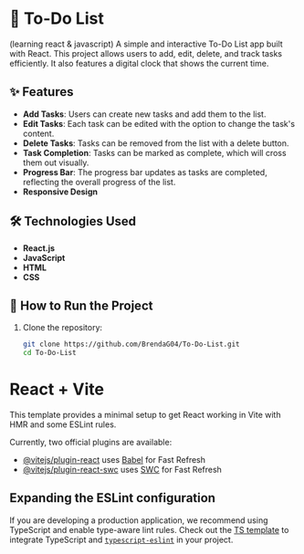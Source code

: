 # 📌 To-Do List  
(learning react & javascript)
A simple and interactive To-Do List app built with React. This project allows users to add, edit, delete, and track tasks efficiently. It also features a digital clock that shows the current time. 

## ✨ Features  
- **Add Tasks**: Users can create new tasks and add them to the list.  
- **Edit Tasks**: Each task can be edited with the option to change the task's content.  
- **Delete Tasks**: Tasks can be removed from the list with a delete button.  
- **Task Completion**: Tasks can be marked as complete, which will cross them out visually.  
- **Progress Bar**: The progress bar updates as tasks are completed, reflecting the overall progress of the list.  
- **Responsive Design**

## 🛠️ Technologies Used  
- **React.js**  
- **JavaScript**
- **HTML**  
- **CSS**  
 

## 🚀 How to Run the Project  
1. Clone the repository:  
   ```bash
   git clone https://github.com/BrendaG04/To-Do-List.git
   cd To-Do-List
   
# React + Vite

This template provides a minimal setup to get React working in Vite with HMR and some ESLint rules.

Currently, two official plugins are available:

- [@vitejs/plugin-react](https://github.com/vitejs/vite-plugin-react/blob/main/packages/plugin-react/README.md) uses [Babel](https://babeljs.io/) for Fast Refresh
- [@vitejs/plugin-react-swc](https://github.com/vitejs/vite-plugin-react-swc) uses [SWC](https://swc.rs/) for Fast Refresh

## Expanding the ESLint configuration

If you are developing a production application, we recommend using TypeScript and enable type-aware lint rules. Check out the [TS template](https://github.com/vitejs/vite/tree/main/packages/create-vite/template-react-ts) to integrate TypeScript and [`typescript-eslint`](https://typescript-eslint.io) in your project.


